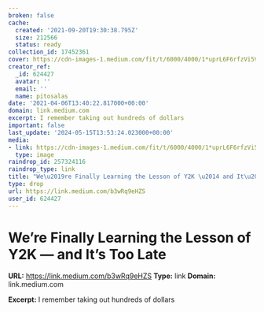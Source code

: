 ```yaml
---
broken: false
cache:
  created: '2021-09-20T19:30:38.795Z'
  size: 212566
  status: ready
collection_id: 17452361
cover: https://cdn-images-1.medium.com/fit/t/6000/4000/1*uprL6F6rfzVi5VYPsPkTDg.jpeg
creator_ref:
  _id: 624427
  avatar: ''
  email: ''
  name: pitosalas
date: '2021-04-06T13:40:22.817000+00:00'
domain: link.medium.com
excerpt: I remember taking out hundreds of dollars
important: false
last_update: '2024-05-15T13:53:24.023000+00:00'
media:
- link: https://cdn-images-1.medium.com/fit/t/6000/4000/1*uprL6F6rfzVi5VYPsPkTDg.jpeg
  type: image
raindrop_id: 257324116
raindrop_type: link
title: "We\u2019re Finally Learning the Lesson of Y2K \u2014 and It\u2019s Too Late"
type: drop
url: https://link.medium.com/b3wRq9eHZS
user_id: 624427
---
```


# We’re Finally Learning the Lesson of Y2K — and It’s Too Late

**URL:** https://link.medium.com/b3wRq9eHZS
**Type:** link
**Domain:** link.medium.com

**Excerpt:** I remember taking out hundreds of dollars
